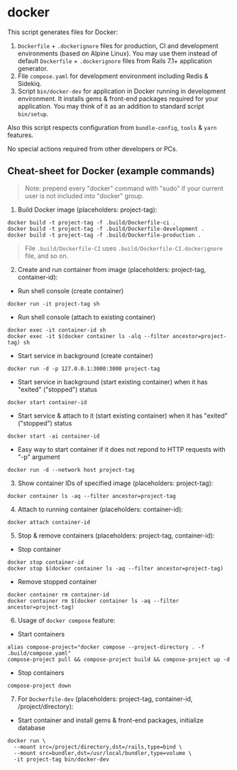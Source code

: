 # docker

This script generates files for Docker:

1. `Dockerfile` + `.dockerignore` files for production, CI and development environments (based on
   Alpine Linux). You may use them instead of default `Dockerfile` + `.dockerignore` files from
   Rails 7.1+ application generator.
2. File `compose.yaml` for development environment including Redis & Sidekiq.
3. Script `bin/docker-dev` for application in Docker running in development environment.
   It installs gems & front-end packages required for your application. You may think of it as
   an addition to standard script `bin/setup`.

Also this script respects configuration from `bundle-config`, `tools` & `yarn` features.

No special actions required from other developers or PCs.

## Cheat-sheet for Docker (example commands)

> Note: prepend every "docker" command with "sudo" if your current user is not included into
> "docker" group.

1. Build Docker image (placeholders: project-tag):

```shell
docker build -t project-tag -f .build/Dockerfile-ci .
docker build -t project-tag -f .build/Dockerfile-development .
docker build -t project-tag -f .build/Dockerfile-production .
```

> File `.build/Dockerfile-CI` uses `.build/Dockerfile-CI.dockerignore` file, and so on.

2. Create and run container from image (placeholders: project-tag, container-id):

* Run shell console (create container)

```shell
docker run -it project-tag sh
```

* Run shell console (attach to existing container)

```shell
docker exec -it container-id sh
docker exec -it $(docker container ls -alq --filter ancestor=project-tag) sh
```

* Start service in background (create container)

```shell
docker run -d -p 127.0.0.1:3000:3000 project-tag
```

* Start service in background (start existing container) when it has "exited" ("stopped") status

```shell
docker start container-id
```

* Start service & attach to it (start existing container) when it has "exited" ("stopped") status

```shell
docker start -ai container-id
```

* Easy way to start container if it does not repond to HTTP requests with "-p" argument

```shell
docker run -d --network host project-tag
```

3. Show container IDs of specified image (placeholders: project-tag):

```shell
docker container ls -aq --filter ancestor=project-tag
```

4. Attach to running container (placeholders: container-id):

```shell
docker attach container-id
```

5. Stop & remove containers (placeholders: project-tag, container-id):

* Stop container

```shell
docker stop container-id
docker stop $(docker container ls -aq --filter ancestor=project-tag)
```

* Remove stopped container

```shell
docker container rm container-id
docker container rm $(docker container ls -aq --filter ancestor=project-tag)
```

6. Usage of `docker compose` feature:

* Start containers

```shell
alias compose-project="docker compose --project-directory . -f .build/compose.yaml"
compose-project pull && compose-project build && compose-project up -d
```

* Stop containers

```shell
compose-project down
```

7. For `Dockerfile-dev` (placeholders: project-tag, container-id, /project/directory):

* Start container and install gems & front-end packages, initialize database

```shell
docker run \
  --mount src=/project/directory,dst=/rails,type=bind \
  --mount src=bundler,dst=/usr/local/bundler,type=volume \
  -it project-tag bin/docker-dev
```
